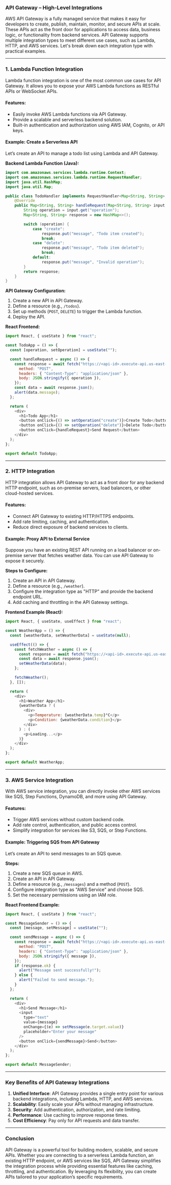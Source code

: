 ### API Gateway – High-Level Integrations

AWS API Gateway is a fully managed service that makes it easy for developers to create, publish, maintain, monitor, and secure APIs at scale. These APIs act as the front door for applications to access data, business logic, or functionality from backend services. API Gateway supports multiple integration types to meet different use cases, such as Lambda, HTTP, and AWS services. Let's break down each integration type with practical examples.

---

### 1. **Lambda Function Integration**

Lambda function integration is one of the most common use cases for API Gateway. It allows you to expose your AWS Lambda functions as RESTful APIs or WebSocket APIs.

#### Features:
- Easily invoke AWS Lambda functions via API Gateway.
- Provide a scalable and serverless backend solution.
- Built-in authentication and authorization using AWS IAM, Cognito, or API keys.

#### Example: **Create a Serverless API**

Let’s create an API to manage a todo list using Lambda and API Gateway.

**Backend Lambda Function (Java):**

```java
import com.amazonaws.services.lambda.runtime.Context;
import com.amazonaws.services.lambda.runtime.RequestHandler;
import java.util.HashMap;
import java.util.Map;

public class TodoHandler implements RequestHandler<Map<String, String>, Map<String, String>> {
    @Override
    public Map<String, String> handleRequest(Map<String, String> input, Context context) {
        String operation = input.get("operation");
        Map<String, String> response = new HashMap<>();

        switch (operation) {
            case "create":
                response.put("message", "Todo item created");
                break;
            case "delete":
                response.put("message", "Todo item deleted");
                break;
            default:
                response.put("message", "Invalid operation");
        }
        return response;
    }
}
```

**API Gateway Configuration:**
1. Create a new API in API Gateway.
2. Define a resource (e.g., `/todos`).
3. Set up methods (`POST`, `DELETE`) to trigger the Lambda function.
4. Deploy the API.

**React Frontend:**

```javascript
import React, { useState } from "react";

const TodoApp = () => {
  const [operation, setOperation] = useState("");

  const handleRequest = async () => {
    const response = await fetch("https://<api-id>.execute-api.us-east-1.amazonaws.com/dev/todos", {
      method: "POST",
      headers: { "Content-Type": "application/json" },
      body: JSON.stringify({ operation }),
    });
    const data = await response.json();
    alert(data.message);
  };

  return (
    <div>
      <h1>Todo App</h1>
      <button onClick={() => setOperation("create")}>Create Todo</button>
      <button onClick={() => setOperation("delete")}>Delete Todo</button>
      <button onClick={handleRequest}>Send Request</button>
    </div>
  );
};

export default TodoApp;
```

---

### 2. **HTTP Integration**

HTTP integration allows API Gateway to act as a front door for any backend HTTP endpoint, such as on-premise servers, load balancers, or other cloud-hosted services.

#### Features:
- Connect API Gateway to existing HTTP/HTTPS endpoints.
- Add rate limiting, caching, and authentication.
- Reduce direct exposure of backend services to clients.

#### Example: **Proxy API to External Service**

Suppose you have an existing REST API running on a load balancer or on-premise server that fetches weather data. You can use API Gateway to expose it securely.

**Steps to Configure:**
1. Create an API in API Gateway.
2. Define a resource (e.g., `/weather`).
3. Configure the integration type as "HTTP" and provide the backend endpoint URL.
4. Add caching and throttling in the API Gateway settings.

**Frontend Example (React):**

```javascript
import React, { useState, useEffect } from "react";

const WeatherApp = () => {
  const [weatherData, setWeatherData] = useState(null);

  useEffect(() => {
    const fetchWeather = async () => {
      const response = await fetch("https://<api-id>.execute-api.us-east-1.amazonaws.com/dev/weather");
      const data = await response.json();
      setWeatherData(data);
    };

    fetchWeather();
  }, []);

  return (
    <div>
      <h1>Weather App</h1>
      {weatherData ? (
        <div>
          <p>Temperature: {weatherData.temp}°C</p>
          <p>Condition: {weatherData.condition}</p>
        </div>
      ) : (
        <p>Loading...</p>
      )}
    </div>
  );
};

export default WeatherApp;
```

---

### 3. **AWS Service Integration**

With AWS service integration, you can directly invoke other AWS services like SQS, Step Functions, DynamoDB, and more using API Gateway.

#### Features:
- Trigger AWS services without custom backend code.
- Add rate control, authentication, and public access control.
- Simplify integration for services like S3, SQS, or Step Functions.

#### Example: **Triggering SQS from API Gateway**

Let’s create an API to send messages to an SQS queue.

**Steps:**
1. Create a new SQS queue in AWS.
2. Create an API in API Gateway.
3. Define a resource (e.g., `/messages`) and a method (`POST`).
4. Configure integration type as "AWS Service" and choose SQS.
5. Set the necessary permissions using an IAM role.

**React Frontend Example:**

```javascript
import React, { useState } from "react";

const MessageSender = () => {
  const [message, setMessage] = useState("");

  const sendMessage = async () => {
    const response = await fetch("https://<api-id>.execute-api.us-east-1.amazonaws.com/dev/messages", {
      method: "POST",
      headers: { "Content-Type": "application/json" },
      body: JSON.stringify({ message }),
    });
    if (response.ok) {
      alert("Message sent successfully!");
    } else {
      alert("Failed to send message.");
    }
  };

  return (
    <div>
      <h1>Send Message</h1>
      <input
        type="text"
        value={message}
        onChange={(e) => setMessage(e.target.value)}
        placeholder="Enter your message"
      />
      <button onClick={sendMessage}>Send</button>
    </div>
  );
};

export default MessageSender;
```

---

### Key Benefits of API Gateway Integrations

1. **Unified Interface**: API Gateway provides a single entry point for various backend integrations, including Lambda, HTTP, and AWS services.
2. **Scalability**: Easily scale your APIs without managing infrastructure.
3. **Security**: Add authentication, authorization, and rate limiting.
4. **Performance**: Use caching to improve response times.
5. **Cost Efficiency**: Pay only for API requests and data transfer.

---

### Conclusion

API Gateway is a powerful tool for building modern, scalable, and secure APIs. Whether you are connecting to a serverless Lambda function, an existing HTTP endpoint, or AWS services like SQS, API Gateway simplifies the integration process while providing essential features like caching, throttling, and authentication. By leveraging its flexibility, you can create APIs tailored to your application’s specific requirements.